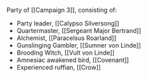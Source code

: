 
Party of [[Campaign 3]], consisting of:
* Party leader, [[Calypso Silversong]]
* Quartermaster, [[Sergeant Major Bertrand]]
* Alchemist, [[Paracelsus Roarland]]
* Gunslinging Gambler, [[Sumner von Linde]]
* Brooding Witch, [[Vult von Linde]]
* Amnesiac awakened bird, [[Covenant]] 
* Experienced ruffian, [[Crow]]